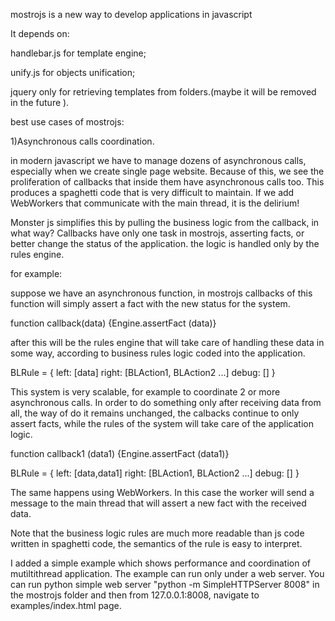 mostrojs is a new way to develop applications in javascript

It depends on:

handlebar.js for template engine;

unify.js for objects unification;

jquery only for retrieving templates from folders.(maybe it will be removed in the future ).

best use cases of mostrojs:

1)Asynchronous calls coordination.

in modern javascript we have to manage dozens of asynchronous calls, especially when we create single page website.
Because of this, we see the proliferation of callbacks that inside them have asynchronous calls too.
This produces a spaghetti code that is very difficult to maintain.
If we add WebWorkers that communicate with the main thread, it is the delirium!

Monster js simplifies this by pulling the business logic from the callback, in what way?
Callbacks have only one task in mostrojs, asserting facts, or better change the status of the application.
the logic is handled only by the rules engine.

for example:

suppose we have an asynchronous function, in mostrojs callbacks of this function will simply assert a fact
with the new status for the system.

function callback(data) {Engine.assertFact (data)}

after this will be the rules engine that will take care of handling these data in some way, according to business rules logic
coded into the application.

BLRule = {
left: [data]
right: [BLAction1, BLAction2 ...]
debug: []
}

This system is very scalable, for example to coordinate 2 or more asynchronous calls.
 In order to do something only after receiving data from all, the way of do it remains unchanged, the calbacks continue to only assert facts, while the rules of the system will take care of the application logic.

function callback1 (data1) {Engine.assertFact (data1)}

BLRule = {
left: [data,data1]
right: [BLAction1, BLAction2 ...]
debug: []
}

The same happens using WebWorkers. In this case the worker will send a message to the main thread that will assert a new fact with the received data.

Note that the business logic rules are much more readable than js code written in spaghetti code, the semantics of the rule is easy to interpret.

I added a simple example which shows performance and coordination of mutìltithread application.
The example can run only under a web server.
You can run python simple web server "python -m SimpleHTTPServer 8008" in the mostrojs folder and then from 127.0.0.1:8008, navigate to examples/index.html page.
